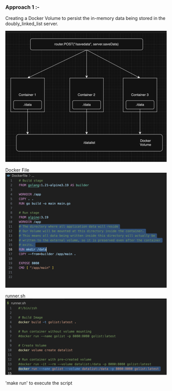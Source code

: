 ### Approach 1 :-

Creating a Docker Volume to persist the in-memory data being stored in the doubly_linked_list server.

![images/](./images/img1.jpg)

Docker File
![images/](./images/img2.jpg)

runner.sh
![images/](./images/img3.jpg)

'make run' to execute the script
